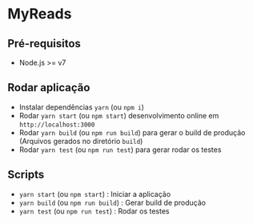 # MyReads
## Pré-requisitos

 - Node.js >= v7
 
## Rodar aplicação

- Instalar dependências `yarn` (ou `npm i`)
- Rodar `yarn start` (ou `npm start`) desenvolvimento online em `http://localhost:3000`
- Rodar `yarn build` (ou `npm run build`) para gerar o build de produção (Arquivos gerados no diretório `build`)
- Rodar `yarn test` (ou `npm run test`) para gerar rodar os testes

## Scripts

- `yarn start` (ou `npm start`) : Iniciar a aplicação
- `yarn build` (ou `npm run build`) : Gerar build de produção
- `yarn test` (ou `npm run test`) : Rodar os testes
